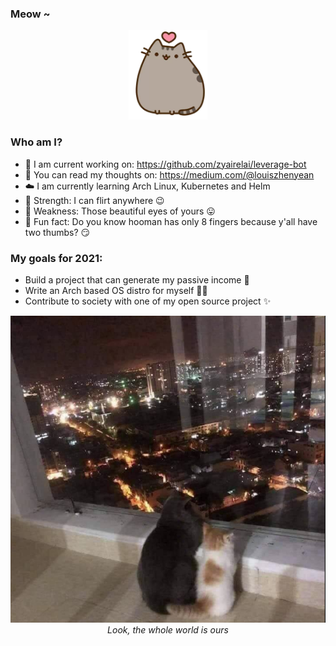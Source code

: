 ### Meow ~

<p align="center">
  <img src="kitten.png">
</p>

### Who am I?
- 🤖 I am current working on: https://github.com/zyairelai/leverage-bot 
- 🦄 You can read my thoughts on: https://medium.com/@louiszhenyean 
- ☁️ I am currently learning Arch Linux, Kubernetes and Helm 
- 💪 Strength: I can flirt anywhere 😉
- 🥺 Weakness: Those beautiful eyes of yours 😛
- 🤔 Fun fact: Do you know hooman has only 8 fingers because y'all have two thumbs? 😏

### My goals for 2021:
- Build a project that can generate my passive income 🚀
- Write an Arch based OS distro for myself 👨‍💻
- Contribute to society with one of my open source project ✨

<p align="center">
  <img src="conquer.png">
  <br>
  <em>Look, the whole world is ours</em>
</p>
